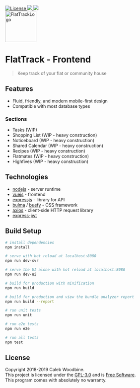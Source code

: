 <a href="http://www.gnu.org/licenses/gpl-3.0.html">
    <img src="https://img.shields.io/badge/License-GPL%20v3-blue.svg" alt="License" />
</a>
<a href="https://gitlab.com/flattrack/flattrack/releases">
    <img src="https://img.shields.io/badge/version-0.0.1-brightgreen.svg" />
</a>
<a href="https://gitlab.com/flattrack/flattrack/releases">
    <img src="https://img.shields.io/badge/build-1-orange.svg" />
</a>
<br>
<img alt="FlatTrackLogo" src="" width=100>

# FlatTrack - Frontend

> Keep track of your flat or community house

## Features
- Fluid, friendly, and modern mobile-first design
- Compatible with most database types

### Sections
- Tasks (WIP)
- Shopping List (WIP - heavy construction)
- Noticeboard (WIP - heavy construction)
- Shared Calendar (WIP - heavy construction)
- Recipes (WIP - heavy construction)
- Flatmates (WIP - heavy construction)
- Highfives (WIP - heavy construction)

## Technologies
- [nodejs](https://nodejs.org) - server runtime
- [vuejs](https://vuejs.org) - frontend
- [expressjs](https://expressjs.com) - library for API
- [bulma](https://bulma.io/) / [buefy](https://buefy.org/) - CSS framework
- [axios](https://github.com/axios/axios) - client-side HTTP request library
- [express-jwt](https://www.npmjs.com/package/express-jwt)

## Build Setup

``` bash
# install dependencies
npm install

# serve with hot reload at localhost:8080
npm run dev-svr

# serve the UI alone with hot reload at localhost:8080
npm run dev-ui

# build for production with minification
npm run build

# build for production and view the bundle analyzer report
npm run build --report

# run unit tests
npm run unit

# run e2e tests
npm run e2e

# run all tests
npm test
```

## License
Copyright 2018-2019 Caleb Woodbine.  
This project is licensed under the [GPL-3.0](http://www.gnu.org/licenses/gpl-3.0.html) and is [Free Software](https://www.gnu.org/philosophy/free-sw.en.html).  
This program comes with absolutely no warranty.  
